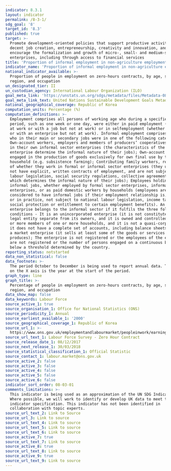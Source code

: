 ```yaml
---
indicator: 8.3.1
layout: indicator
permalink: /8-3-1/
sdg_goal: '8'
target_id: '8.3'
published: true
target: >-
  Promote development-oriented policies that support productive activities,
  decent job creation, entrepreneurship, creativity and innovation, and
  encourage the formalization and growth of micro-, small- and medium-sized
  enterprises, including through access to financial services
title: 'Proportion of informal employment in non‑agriculture employment, by sex'
indicator_name: 'Proportion of informal employment in non‑agriculture employment, by sex'
national_indicator_available: >-
  Proportion of people in employment on zero-hours contracts, by age, sex,
  region, and occupation
un_designated_tier: II
un_custodian_agency: International Labour Organization (ILO)
goal_meta_link: 'https://unstats.un.org/sdgs/metadata/files/Metadata-08-03-01.pdf'
goal_meta_link_text: United Nations Sustainable Development Goals Metadata (PDF 231 KB)
national_geographical_coverage: Republic of Korea
computation_units: Percentage (%)
computation_definitions: >-
  Employment comprises all persons of working age who during a specified brief
  period, such as one week or one day, were either in paid employment (whether
  at work or with a job but not at work) or in selfemployment (whether at work
  or with an enterprise but not at work). Informal employment comprises persons
  who in their main or secondary jobs were in one of the following categories -
  Own-account workers, employers and members of producers’ cooperatives employed
  in their own informal sector enterprises (the characteristics of the
  enterprise determine the informal nature of their jobs); Own-account workers
  engaged in the production of goods exclusively for own final use by their
  household (e.g. subsistence farming); Contributing family workers, regardless
  of whether they work in formal or informal sector enterprises (they usually do
  not have explicit, written contracts of employment, and are not subject to
  labour legislation, social security regulations, collective agreements, etc.,
  which determines the informal nature of their jobs); Employees holding
  informal jobs, whether employed by formal sector enterprises, informal sector
  enterprises, or as paid domestic workers by households (employees are
  considered to have informal jobs if their employment relationship is, in law
  or in practice, not subject to national labour legislation, income taxation,
  social protection or entitlement to certain employment benefits). An
  enterprise belongs to the informal sector if it fulfils the three following
  conditions - It is an unincorporated enterprise (it is not constituted as a
  legal entity separate from its owners, and it is owned and controlled by one
  or more members of one or more households, and it is not a quasi-corporation -
  it does not have a complete set of accounts, including balance sheets); It is
  a market enterprise (it sells at least some of the goods or services it
  produces); The enterprise is not registered or the employees of the enterprise
  are not registered or the number of persons engaged on a continuous basis is
  below a threshold determined by the country.
reporting_status: notstarted
data_non_statistical: false
data_footnote: >-
  The period October to December is being used to report annual data. The date
  on the X axis is the year at the start of the period.
graph_type: line
graph_title: >-
  Percentage of people in employment on zero-hours contracts, by age, sex,
  region, and occupation
data_show_map: false
data_keywords: Labour Force
source_active_1: true
source_organisation_1: Office for National Statistics (ONS)
source_periodicity_1: Annual
source_earliest_available_1: '2000'
source_geographical_coverage_1: Republic of Korea
source_url_1: >-
  https://www.ons.gov.uk/employmentandlabourmarket/peopleinwork/earningsandworkinghours/datasets/zerohourssummarydatatables
source_url_text_1: Labour Force Survey - Zero Hour Contract
source_release_date_1: 08/12/2017
source_next_release_1: 30/03/2018
source_statistical_classification_1: Official Statistic
source_contact_1: labour.market@ons.gov.uk
source_active_2: false
source_active_3: false
source_active_4: false
source_active_5: false
source_active_6: false
indicator_sort_order: 08-03-01
comments_limitations: >-
  This indicator is being used as an approximation of the UN SDG Indicator.
  Where possible, we will work to identify or develop UK data to meet the global
  indicator specification. This indicator has not been identified in
  collaboration with topic experts.
source_url_text_2: Link to Source
source_url_3: Link to source
source_url_text_4: Link to source
source_url_text_5: Link to source
source_url_text_6: Link to source
source_active_7: true
source_url_text_7: Link to source
source_active_8: true
source_url_text_8: Link to source
source_active_9: true
source_url_text_9: Link to source
---
```


